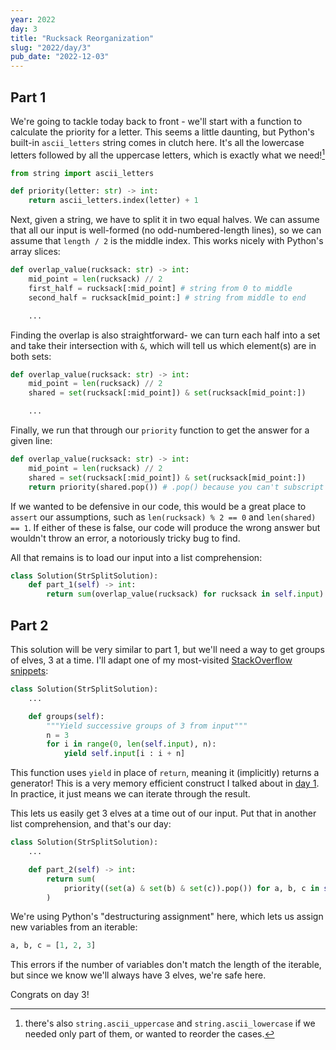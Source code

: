 ```yaml
---
year: 2022
day: 3
title: "Rucksack Reorganization"
slug: "2022/day/3"
pub_date: "2022-12-03"
---
```


## Part 1

We're going to tackle today back to front - we'll start with a function to calculate the priority for a letter. This seems a little daunting, but Python's built-in `ascii_letters` string comes in clutch here. It's all the lowercase letters followed by all the uppercase letters, which is exactly what we need![^1]

```py
from string import ascii_letters

def priority(letter: str) -> int:
    return ascii_letters.index(letter) + 1
```

Next, given a string, we have to split it in two equal halves. We can assume that all our input is well-formed (no odd-numbered-length lines), so we can assume that `length / 2` is the middle index. This works nicely with Python's array slices:

```py
def overlap_value(rucksack: str) -> int:
    mid_point = len(rucksack) // 2
    first_half = rucksack[:mid_point] # string from 0 to middle
    second_half = rucksack[mid_point:] # string from middle to end

    ...
```

Finding the overlap is also straightforward- we can turn each half into a set and take their intersection with `&`, which will tell us which element(s) are in both sets:

```py
def overlap_value(rucksack: str) -> int:
    mid_point = len(rucksack) // 2
    shared = set(rucksack[:mid_point]) & set(rucksack[mid_point:])

    ...
```

Finally, we run that through our `priority` function to get the answer for a given line:

```py
def overlap_value(rucksack: str) -> int:
    mid_point = len(rucksack) // 2
    shared = set(rucksack[:mid_point]) & set(rucksack[mid_point:])
    return priority(shared.pop()) # .pop() because you can't subscript a set
```

If we wanted to be defensive in our code, this would be a great place to `assert` our assumptions, such as `len(rucksack) % 2 == 0` and `len(shared) == 1`. If either of these is false, our code will produce the wrong answer but wouldn't throw an error, a notoriously tricky bug to find.

All that remains is to load our input into a list comprehension:

```py
class Solution(StrSplitSolution):
    def part_1(self) -> int:
        return sum(overlap_value(rucksack) for rucksack in self.input)
```

## Part 2

This solution will be very similar to part 1, but we'll need a way to get groups of elves, 3 at a time. I'll adapt one of my most-visited [StackOverflow snippets](https://stackoverflow.com/a/312464/1825390):

```py
class Solution(StrSplitSolution):
    ...

    def groups(self):
        """Yield successive groups of 3 from input"""
        n = 3
        for i in range(0, len(self.input), n):
            yield self.input[i : i + n]
```

This function uses `yield` in place of `return`, meaning it (implicitly) returns a generator! This is a very memory efficient construct I talked about in [day 1](/writeups/2022/day/1/#cleanup). In practice, it just means we can iterate through the result.

This lets us easily get 3 elves at a time out of our input. Put that in another list comprehension, and that's our day:

```py
class Solution(StrSplitSolution):
    ...

    def part_2(self) -> int:
        return sum(
            priority((set(a) & set(b) & set(c)).pop()) for a, b, c in self.groups()
        )
```

We're using Python's "destructuring assignment" here, which lets us assign new variables from an iterable:

```py
a, b, c = [1, 2, 3]
```

This errors if the number of variables don't match the length of the iterable, but since we know we'll always have 3 elves, we're safe here.

Congrats on day 3!

[^1]: there's also `string.ascii_uppercase` and `string.ascii_lowercase` if we needed only part of them, or wanted to reorder the cases.

